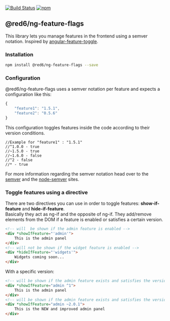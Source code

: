[![Build Status](https://img.shields.io/travis/red6/ng-feature-flags/master.svg?style=flat-square)](https://travis-ci.orgred6/ng-feature-flags)
[![npm](https://img.shields.io/npm/v/red6/ng-feature-flags.svg?style=flat-square)](https://www.npmjs.com/package/red6/ng-feature-flags)

## @red6/ng-feature-flags

This library lets you manage features in the frontend using a semver notation.
Inspired by [angular-feature-toggle](https://github.com/yairhaimo/angular-feature-toggle).

### Installation

```sh
npm install @red6/ng-feature-flags --save
```

### Configuration

@red6/ng-feature-flags uses a semver notation per feature and expects a configuration like this:

```js
{
    "feature1": "1.5.1",
    "feature2": "0.5.6"
}
```

This configuration toggles features inside the code according to their version conditions.

```
//Example for "feature1" : "1.5.1"
//^1.0.0 - true
//~1.5.0 - true
//~1.6.0 - false
//^2 - false
//* - true
```

For more information regarding the semver notation head over to the [semver](http://semver.org/) and the [node-semver](https://github.com/npm/node-semver) sites.

### Toggle features using a directive

There are two directives you can use in order to toggle features: **show-if-feature** and **hide-if-feature**.  
Basically they act as ng-if and the opposite of ng-if. They add/remove elements from the DOM if a feature is enabled or satisfies a certain version.

```html
<!-- will  be shown if the admin feature is enabled -->
<div *showIfFeature="'admin'">
    This is the admin panel
</div>
<!-- will not be shown if the widget feature is enabled -->
<div *hideIfFeature="'widgets'">
    Widgets coming soon...
</div>
```

With a specific version:

```html
<!-- will be shown if the admin feature exists and satisfies the version ^1 -->
<div *showIfFeature="admin ^1">
    This is the admin panel
</div>
<!-- will be shown if the admin feature exists and satisfies the version ~2.0.1 -->
<div *showIfFeature="admin ~2.0.1">
    This is the NEW and improved admin panel
</div>
```
